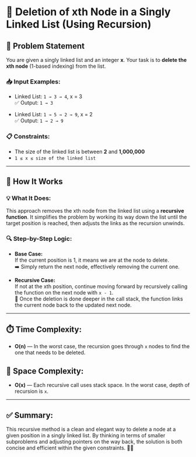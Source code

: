 # 🧾 Deletion of xth Node in a Singly Linked List (Using Recursion)

## 📌 Problem Statement
You are given a singly linked list and an integer **x**. Your task is to **delete the xth node** (1-based indexing) from the list.

### 📥 Input Examples:
- Linked List: `1 → 3 → 4`, x = 3  
  ✅ Output: `1 → 3`

- Linked List: `1 → 5 → 2 → 9`, x = 2  
  ✅ Output: `1 → 2 → 9`

### 📋 Constraints:
- The size of the linked list is between **2** and **1,000,000**
- `1 ≤ x ≤ size of the linked list`

---

## 🧠 How It Works

### 💡 What It Does:
This approach removes the xth node from the linked list using a **recursive function**. It simplifies the problem by working its way down the list until the target position is reached, then adjusts the links as the recursion unwinds.

### 🔍 Step-by-Step Logic:
- **Base Case:**  
  If the current position is 1, it means we are at the node to delete.  
  ➡️ Simply return the next node, effectively removing the current one.

- **Recursive Case:**  
  If not at the xth position, continue moving forward by recursively calling the function on the next node with `x - 1`.  
  🔄 Once the deletion is done deeper in the call stack, the function links the current node back to the updated next node.

---

## ⏱️ Time Complexity:
- **O(n)** — In the worst case, the recursion goes through `x` nodes to find the one that needs to be deleted.

## 🧮 Space Complexity:
- **O(x)** — Each recursive call uses stack space. In the worst case, depth of recursion is `x`.

---

## ✅ Summary:
This recursive method is a clean and elegant way to delete a node at a given position in a singly linked list. By thinking in terms of smaller subproblems and adjusting pointers on the way back, the solution is both concise and efficient within the given constraints. 🔁🧩


